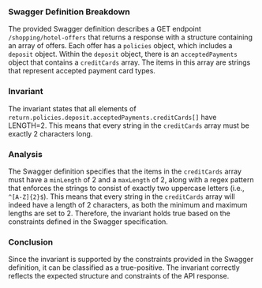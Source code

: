 ### Swagger Definition Breakdown
The provided Swagger definition describes a GET endpoint `/shopping/hotel-offers` that returns a response with a structure containing an array of offers. Each offer has a `policies` object, which includes a `deposit` object. Within the `deposit` object, there is an `acceptedPayments` object that contains a `creditCards` array. The items in this array are strings that represent accepted payment card types.

### Invariant
The invariant states that all elements of `return.policies.deposit.acceptedPayments.creditCards[]` have LENGTH=2. This means that every string in the `creditCards` array must be exactly 2 characters long.

### Analysis
The Swagger definition specifies that the items in the `creditCards` array must have a `minLength` of 2 and a `maxLength` of 2, along with a regex pattern that enforces the strings to consist of exactly two uppercase letters (i.e., `^[A-Z]{2}$`). This means that every string in the `creditCards` array will indeed have a length of 2 characters, as both the minimum and maximum lengths are set to 2. Therefore, the invariant holds true based on the constraints defined in the Swagger specification.

### Conclusion
Since the invariant is supported by the constraints provided in the Swagger definition, it can be classified as a true-positive. The invariant correctly reflects the expected structure and constraints of the API response.
